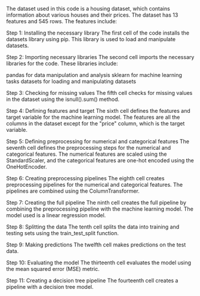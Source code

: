 The dataset used in this code is a housing dataset, which contains information about various houses and their prices. The dataset has 13 features and 545 rows. The features include:

Step 1: Installing the necessary library
The first cell of the code installs the datasets library using pip. This library is used to load and manipulate datasets.

Step 2: Importing necessary libraries
The second cell imports the necessary libraries for the code. These libraries include:

pandas for data manipulation and analysis
sklearn for machine learning tasks
datasets for loading and manipulating datasets

Step 3: Checking for missing values
The fifth cell checks for missing values in the dataset using the isnull().sum() method.

Step 4: Defining features and target
The sixth cell defines the features and target variable for the machine learning model. The features are all the columns in the dataset except for the "price" column, which is the target variable.

Step 5: Defining preprocessing for numerical and categorical features
The seventh cell defines the preprocessing steps for the numerical and categorical features. The numerical features are scaled using the StandardScaler, and the categorical features are one-hot encoded using the OneHotEncoder.

Step 6: Creating preprocessing pipelines
The eighth cell creates preprocessing pipelines for the numerical and categorical features. The pipelines are combined using the ColumnTransformer.

Step 7: Creating the full pipeline
The ninth cell creates the full pipeline by combining the preprocessing pipeline with the machine learning model. The model used is a linear regression model.

Step 8: Splitting the data
The tenth cell splits the data into training and testing sets using the train_test_split function.

Step 9: Making predictions
The twelfth cell makes predictions on the test data.

Step 10: Evaluating the model
The thirteenth cell evaluates the model using the mean squared error (MSE) metric.

Step 11: Creating a decision tree pipeline
The fourteenth cell creates a pipeline with a decision tree model.

